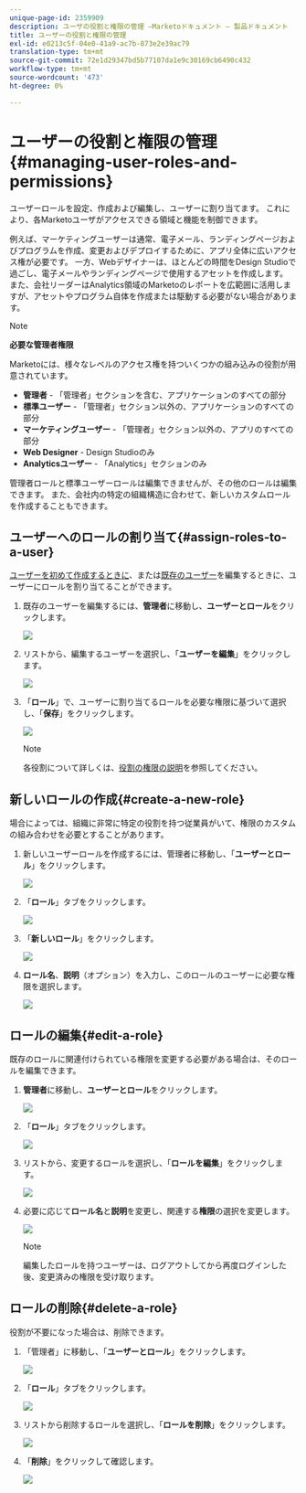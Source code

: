 ```yaml
---
unique-page-id: 2359909
description: ユーザの役割と権限の管理 —Marketoドキュメント — 製品ドキュメント
title: ユーザーの役割と権限の管理
exl-id: e0213c5f-04e0-41a9-ac7b-873e2e39ac79
translation-type: tm+mt
source-git-commit: 72e1d29347bd5b77107da1e9c30169cb6490c432
workflow-type: tm+mt
source-wordcount: '473'
ht-degree: 0%

---
```


# ユーザーの役割と権限の管理{#managing-user-roles-and-permissions}

ユーザーロールを設定、作成および編集し、ユーザーに割り当てます。 これにより、各Marketoユーザがアクセスできる領域と機能を制御できます。

例えば、マーケティングユーザーは通常、電子メール、ランディングページおよびプログラムを作成、変更およびデプロイするために、アプリ全体に広いアクセス権が必要です。 一方、Webデザイナーは、ほとんどの時間をDesign Studioで過ごし、電子メールやランディングページで使用するアセットを作成します。 また、会社リーダーはAnalytics領域のMarketoのレポートを広範囲に活用しますが、アセットやプログラム自体を作成または駆動する必要がない場合があります。

>[!NOTE]
>
>**必要な管理者権限**

Marketoには、様々なレベルのアクセス権を持ついくつかの組み込みの役割が用意されています。

* **管理者** - 「管理者」セクションを含む、アプリケーションのすべての部分
* **標準ユーザー** - 「管理者」セクション以外の、アプリケーションのすべての部分
* **マーケティングユーザー** - 「管理者」セクション以外の、アプリのすべての部分
* **Web Designer**  - Design Studioのみ
* **Analyticsユーザー** - 「Analytics」セクションのみ

管理者ロールと標準ユーザーロールは編集できませんが、その他のロールは編集できます。 また、会社内の特定の組織構造に合わせて、新しいカスタムロールを作成することもできます。

## ユーザーへのロールの割り当て{#assign-roles-to-a-user}

[ユーザーを初めて作成するときに](/help/marketo/product-docs/administration/users-and-roles/create-delete-edit-and-change-a-user-role.md)、または[既存のユーザー](/help/marketo/product-docs/administration/users-and-roles/managing-marketo-users.md)を編集するときに、ユーザーにロールを割り当てることができます。

1. 既存のユーザーを編集するには、**管理者**&#x200B;に移動し、**ユーザーとロール**&#x200B;をクリックします。

   ![](assets/image2014-9-9-18-3a7-3a32.png)

1. リストから、編集するユーザーを選択し、「**ユーザーを編集**」をクリックします。

   ![](assets/image2014-9-9-18-3a7-3a42.png)

1. 「**ロール**」で、ユーザーに割り当てるロールを必要な権限に基づいて選択し、「**保存**」をクリックします。

   ![](assets/image2014-9-9-18-3a7-3a57.png)

   >[!NOTE]
   >
   >各役割について詳しくは、[役割の権限の説明](/help/marketo/product-docs/administration/users-and-roles/managing-user-roles-and-permissions/descriptions-of-role-permissions.md)を参照してください。

## 新しいロールの作成{#create-a-new-role}

場合によっては、組織に非常に特定の役割を持つ従業員がいて、権限のカスタムの組み合わせを必要とすることがあります。

1. 新しいユーザーロールを作成するには、管理者に移動し、「**ユーザーとロール**」をクリックします。

   ![](assets/image2014-9-9-18-3a8-3a12.png)

1. 「**ロール**」タブをクリックします。

   ![](assets/image2014-9-9-18-3a8-3a22.png)

1. 「**新しいロール**」をクリックします。

   ![](assets/image2014-9-9-18-3a8-3a38.png)

1. **ロール名**、**説明**（オプション）を入力し、このロールのユーザーに必要な権限を選択します。

   ![](assets/image2014-9-9-18-3a9-3a3.png)

## ロールの編集{#edit-a-role}

既存のロールに関連付けられている権限を変更する必要がある場合は、そのロールを編集できます。

1. **管理者**&#x200B;に移動し、**ユーザーとロール**&#x200B;をクリックします。

   ![](assets/image2014-9-9-18-3a9-3a15.png)

1. 「**ロール**」タブをクリックします。

   ![](assets/image2014-9-9-18-3a9-3a26.png)

1. リストから、変更するロールを選択し、「**ロールを編集**」をクリックします。

   ![](assets/image2014-9-9-18-3a9-3a40.png)

1. 必要に応じて&#x200B;**ロール名**&#x200B;と&#x200B;**説明**&#x200B;を変更し、関連する&#x200B;**権限**&#x200B;の選択を変更します。

   ![](assets/image2014-9-9-18-3a10-3a3.png)

   >[!NOTE]
   >
   >編集したロールを持つユーザーは、ログアウトしてから再度ログインした後、変更済みの権限を受け取ります。

## ロールの削除{#delete-a-role}

役割が不要になった場合は、削除できます。

1. 「管理者」に移動し、「**ユーザーとロール**」をクリックします。

   ![](assets/image2014-9-9-18-3a10-3a15.png)

1. 「**ロール**」タブをクリックします。

   ![](assets/image2014-9-9-18-3a10-3a27.png)

1. リストから削除するロールを選択し、「**ロールを削除**」をクリックします。

   ![](assets/image2014-9-9-18-3a10-3a39.png)

1. 「**削除**」をクリックして確認します。

   ![](assets/image2014-9-9-18-3a10-3a50.png)
